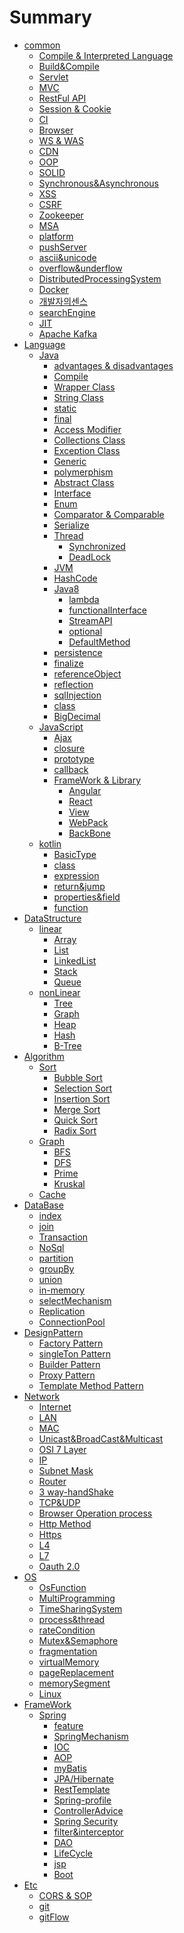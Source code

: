 # Summary

* [common]()
    * [Compile & Interpreted Language](common/Complie&InterpretedLanguage/README.md)
    * [Build&Compile](common/Build&Compile/README.md)
    * [Servlet](common/Servlet/README.md)
    * [MVC](common/MVC/README.md)
    * [RestFul API](common/restFulAPI/README.md)
    * [Session & Cookie](common/session&cookie/README.md)
    * [CI](common/CI/README.md)
    * [Browser](common/browser/README.md)
    * [WS & WAS](common/WS&WAS/README.md)
    * [CDN](common/CDN/README.md)
    * [OOP](common/oop/README.md)
    * [SOLID](common/SOLID/README.md)
    * [Synchronous&Asynchronous](common/Synchronous&Asynchronous/README.md)
    * [XSS](common/xss/README.md)
    * [CSRF](common/csrf/README.md)
    * [Zookeeper](common/zooKeeper/README.md)
    * [MSA](common/msa/README.md)
    * [platform](common/platform/README.md)
    * [pushServer](common/pushServer/README.md)
    * [ascii&unicode](common/ascii&unicode/README.md)
    * [overflow&underflow](common/overflow&underflow/README.md)
    * [DistributedProcessingSystem](common/DistributedProcessingSystem/README.md)
    * [Docker](common/docker/README.md)
    * [개발자의센스](common/sense/README.md)
    * [searchEngine](common/searchEngine/README.md)
    * [JIT](common/JIT/README.md)
    * [Apache Kafka](common/kafka/README.md)
* [Language]()
    * [Java]()
        * [advantages & disadvantages](language/java/advantagesAndDisadvantages/README.md)
        * [Compile](language/java/compile/README.md)
        * [Wrapper Class](language/java/wrapperClass/README.md)
        * [String Class](language/java/String/README.md)
        * [static](language/java/static/README.md)
        * [final](language/java/final/README.md)
        * [Access Modifier](language/java/accessModifier/README.md)
        * [Collections Class](language/java/collection/README.md)
        * [Exception Class](language/java/exception/README.md)
        * [Generic](language/java/generic/README.md)
        * [polymerphism](language/java/polymerphism/README.md)
        * [Abstract Class](language/java/abstractClass/README.md)
        * [Interface](language/java/interface/README.md)
        * [Enum](language/java/enum/README.md)
        * [Comparator & Comparable](language/java/comparator&comparable/README.md)
        * [Serialize](language/java/serialize/README.md)
        * [Thread](language/java/thread/README.md)
            * [Synchronized](language/java/thread/synchronized/README.md)
            * [DeadLock](language/java/thread/deadLock/README.md)
        * [JVM](language/java/jvm/README.md)
        * [HashCode](language/java/hashCode/README.md)
        * [Java8](language/java/java8/README.md)
            * [lambda](language/java/java8/lambda/README.md)
            * [functionalInterface](language/java/java8/functionalInterface/README.md)
            * [StreamAPI](language/java/java8/streamAPI/README.md)
            * [optional](language/java/java8/optional/README.md)
            * [DefaultMethod](language/java/java8/defaultMethod/README.md)
        * [persistence](language/java/persistence/README.md)
        * [finalize](language/java/finalize/README.md)
        * [referenceObject](language/java/referenceObject/README.md)
        * [reflection](language/java/reflection/README.md)
        * [sqlInjection](language/java/sqlInjection/README.md)
        * [class](language/java/class/README.md)
        * [BigDecimal](language/java/BigDecimal/README.md)
    * [JavaScript]()
        * [Ajax](language/javascript/Ajax/README.md)
        * [closure](language/javascript/closure/README.md)
        * [prototype](language/javascript/prototype/README.md)
        * [callback](language/javascript/callback/README.md)
        * [FrameWork & Library]()
            * [Angular](language/javascript/framework&library/i/README.md)
            * [React](language/javascript/framework&library/React/README.md)
            * [View](language/javascript/framework&library/View/README.md)
            * [WebPack](language/javascript/framework&library/webpack/README.md)
            * [BackBone](language/javascript/framework&library/BackBone/README.md)
    * [kotlin]()
        * [BasicType](language/kotlin/basicType/README.md)
        * [class](language/kotlin/class&inheritance/README.md)
        * [expression](language/kotlin/expression/README.md)
        * [return&jump](language/kotlin/return&jump/REAME.md)
        * [properties&field](language/kotlin/properties&field/README.md)
        * [function](language/kotlin/function/README.md)
* [DataStructure]()
    * [linear]()
        * [Array](dataStructure/linear/array/README.md)
        * [List](dataStructure/linear/list/README.md)
        * [LinkedList](dataStructure/linear/linkedList/README.md)
        * [Stack](dataStructure/linear/stack/README.md)
        * [Queue](dataStructure/linear/queue/README.md)
    * [nonLinear]()
        * [Tree](dataStructure/nonLinear/tree/README.md)
        * [Graph](dataStructure/nonLinear/graph/README.md)
        * [Heap](dataStructure/nonLinear/heap/README.md)
        * [Hash](dataStructure/nonLinear/hash/README.md)
        * [B-Tree](dataStructure/nonLinear/B-Tree/README.md)
* [Algorithm]()
    * [Sort]()
        * [Bubble Sort](algorithm/sort/bubbleSort/README.md)
        * [Selection Sort](algorithm/sort/SelectionSort/README.md)
        * [Insertion Sort](algorithm/sort/InsertionSort/README.md)
        * [Merge Sort](algorithm/sort/MergeSort/README.md)
        * [Quick Sort](algorithm/sort/QuickSort/README.md)
        * [Radix Sort](algorithm/sort/RadixSort/README.md)
    * [Graph]()
        * [BFS](algorithm/graph/BFS/README.md)
        * [DFS](algorithm/graph/DFS/README.md)
        * [Prime](algorithm/graph/prime/README.md)
        * [Kruskal](algorithm/graph/kruskal/README.md)
    * [Cache](algorithm/cache/README.md)
* [DataBase]()
    * [index](dataBase/index/README.md)
    * [join](dataBase/join/README.md)
    * [Transaction](dataBase/transaction/README.md)
    * [NoSql](dataBase/noSql/README.md)
    * [partition](dataBase/partition/README.md)
    * [groupBy](dataBase/groupBy/README.md)
    * [union](dataBase/union/README.md)
    * [in-memory](dataBase/in-memory/README.md)
    * [selectMechanism](dataBase/selectMechanism/README.md)
    * [Replication](dataBase/replication/README.md)
    * [ConnectionPool](dataBase/connectionPool/README.md)
* [DesignPattern]()
    * [Factory Pattern](designPattern/Factory/README.md)
    * [singleTon Pattern](designPattern/singleTon/README.md)
    * [Builder Pattern](designPattern/builder/README.md)
    * [Proxy Pattern](designPattern/proxy/README.md)
    * [Template Method Pattern](designPattern/TemplateMethod/README.md)
* [Network]()
    * [Internet](network/internet/README.md)
    * [LAN](network/lan/README.md)
    * [MAC](network/mac/README.md)
    * [Unicast&BroadCast&Multicast](network/cast/README.md)
    * [OSI 7 Layer](network/OSI/README.md)
    * [IP](network/ip/README.md)
    * [Subnet Mask](network/subnetMask/README.md)
    * [Router](network/router/README.md)
    * [3 way-handShake](network/3-way-handshake/README.md)
    * [TCP&UDP](network/TCP&UDP/README.md)
    * [Browser Operation process](network/browser/README.md)
    * [Http Method](network/HttpMethod/README.md)
    * [Https](network/Https/README.md)
    * [L4](network/L4/README.md)
    * [L7](network/L7/README.md)
    * [Oauth 2.0](network/Oauth/README.md)
* [OS](os/README.md)
    * [OsFunction](os/osFunction/README.md)
    * [MultiProgramming](os/multiProgaming/README.md)
    * [TimeSharingSystem](os/TimeSharingSystem/README.md)
    * [process&thread](os/process&thread/README.md)
    * [rateCondition](os/rateCondition/README.md)
    * [Mutex&Semaphore](os/Mutex&Semaphore/README.md)
    * [fragmentation](os/fragmentation/README.md)
    * [virtualMemory](os/virtualMemory/README.md)
    * [pageReplacement](os/pageReplacement/README.md)
    * [memorySegment](os/memorySegment/README.md)
    * [Linux](os/linux/README.md)
* [FrameWork]()
    * [Spring]()
        * [feature](frameWork/spring/feature/README.md)
        * [SpringMechanism](frameWork/spring/mechanism/README.md)
        * [IOC](frameWork/spring/ioc/README.md)
        * [AOP](frameWork/spring/aop/README.md)
        * [myBatis](frameWork/spring/myBatis/README.md)
        * [JPA/Hibernate](frameWork/spring/JPA&Hibernate/README.md)
        * [RestTemplate](frameWork/spring/RestTemplate/README.md)
        * [Spring-profile](frameWork/spring/spring-profile/README.md)
        * [ControllerAdvice](frameWork/spring/controllerAdvice/README.md)
        * [Spring Security](frameWork/spring/security/README.md)
        * [filter&interceptor](frameWork/spring/filter&interceptor/README.md)
        * [DAO](frameWork/spring/DAO/README.md)
        * [LifeCycle](frameWork/spring/lifeCycle/README.md)
        * [jsp](frameWork/spring/jsp/README.md)
        * [Boot](frameWork/spring/boot/README.md)
* [Etc]()
    * [CORS & SOP](etc/cors&etc/README.md)
    * [git](etc/git/README.md)
    * [gitFlow](etc/gitFlow/README.md)